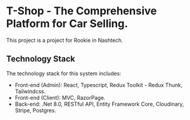 # T-Shop - The Comprehensive Platform for Car Selling.

This project is a project for Rookie in Nashtech.

## Technology Stack

The technology stack for this system includes:

- Front-end (Admin): React, Typescript, Redux Toolkit - Redux Thunk, Tailwindcss.
- Front-end (Client): MVC, RazorPage.
- Back-end: .Net 8.0, RESTful API, Entity Framework Core, Cloudinary, Stripe, Postgres.
